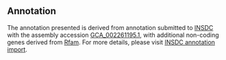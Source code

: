 

Annotation
----------

The annotation presented is derived from annotation submitted to
[INSDC](http://www.insdc.org) with the assembly accession
[GCA\_002261195.1](http://www.ebi.ac.uk/ena/data/view/GCA_002261195.1),
with additional non-coding genes derived from
[Rfam](http://rfam.xfam.org/). For more details, please visit [INSDC
annotation
import](http://ensemblgenomes.org/info/data/insdc_annotation).
